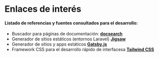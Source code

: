 # Enlaces de interés

#### Listado de referencias y fuentes consultados para el desarrollo:

- Buscador para páginas de documentación: **[docsearch](https://community.algolia.com/docsearch/)**
- Generador de sitios estáticos (entornos Laravel) **[Jigsaw](http://jigsaw.tighten.co/)**
- Generador de sitios y apps estáticos **[Gatsby.js](https://www.gatsbyjs.org/)**
- Framework CSS para el desarrollo rápido de interfacesa **[Tailwind CSS](https://tailwindcss.com/)**
